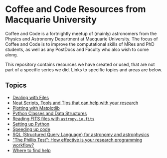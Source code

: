 # Coffee and Code Resources from Macquarie University

Coffee and Code is a fortnightly meetup of (mainly) astronomers from the Physics and Astronomy Department at Macquarie University. The focus of Coffee and Code is to improve the computational skills of MRes and PhD students, as well as any PostDocs and Faculty who also wish to come along.

This repository contains resources we have created or used, that are not part of a specific series we did. Links to specific topics and areas are below.

## Topics
 * [Dealing with Files](DealingWithFiles/README.md)
 * [Neat Scripts, Tools and Tips that can help with your research](UsefulTools/README.md)
 * [Plotting with Matplotlib](PlottingWithMatplotlib/README.md)
 * [Python Classes and Data Structures](Classes-and-DataStructures/README.md)
 * [Reading FITS files with `astropy.io.fits`](AstropyFits/README.md)
 * [Setting up Python](PythonSetup/README.md)
 * [Speeding up code](SpeedingUpCode/README.md)
 * [SQL (Structured Query Language) for astronomy and astrophysics](AstroSQL/README.md)
 * ["The Phillip Test": How effective is your research programming workflow?](ThePhillipTest/README.md)
 * [Where to find help](WhereToFindHelp/README.md)
